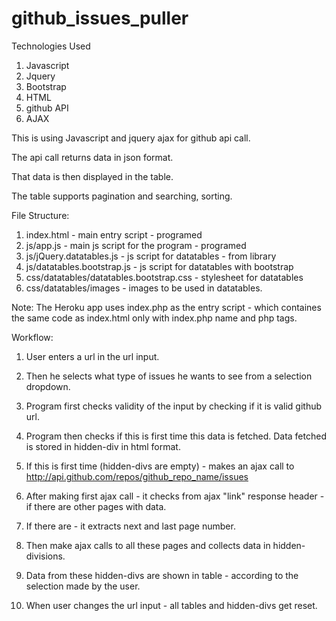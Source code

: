 # github_issues_puller
Technologies Used
  1. Javascript
  2. Jquery
  3. Bootstrap
  4. HTML
  5. github API
  6. AJAX

This is using Javascript and jquery ajax for github api call.

The api call returns data in json format. 

That data is then displayed in the table.

The table supports pagination and searching, sorting.

File Structure:

1. index.html - main entry script - programed
2. js/app.js - main js script for the program - programed
3. js/jQuery.datatables.js - js script for datatables - from library
4. js/datatables.bootstrap.js - js script for datatables with bootstrap
5. css/datatables/datatables.bootstrap.css - stylesheet for datatables
6. css/datatables/images - images to be used in datatables.

Note: The Heroku app uses index.php as the entry script - which containes the same code as index.html only with index.php name and php tags. 


Workflow:

1. User enters a url in the url input.

2. Then he selects what type of issues he wants to see from a selection dropdown.

3. Program first checks validity of the input by checking if it is valid github url.

4. Program then checks if this is first time this data is fetched. Data fetched is stored in hidden-div in html format.

5. If this is first time (hidden-divs are empty) - makes an ajax call to 
  http://api.github.com/repos/github_repo_name/issues
  
6. After making first ajax call - it checks from ajax "link" response header - if there are other pages with data.

7. If there are - it extracts next and last page number.

8. Then make ajax calls to all these pages and collects data in hidden-divisions. 

9. Data from these hidden-divs are shown in table - according to the selection made by the user.

10. When user changes the url input - all tables and hidden-divs get reset.





